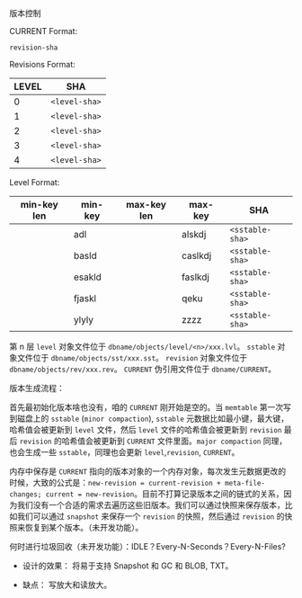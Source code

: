 版本控制

CURRENT Format:

`revision-sha`


Revisions Format:

| LEVEL | SHA           |
| ----- | ------------- |
| 0     | `<level-sha>` |
| 1     | `<level-sha>` |
| 2     | `<level-sha>` |
| 3     | `<level-sha>` |
| 4     | `<level-sha>` |


Level Format:

  | min-key len | min-key | max-key len | max-key | SHA             |
  | ----------- | ------- | ----------- | ------- | --------------- |
  |             | adl     |             | alskdj  | `<sstable-sha>` |
  |             | basld   |             | caslkdj | `<sstable-sha>` |
  |             | esakld  |             | faslkdj | `<sstable-sha>` |
  |             | fjaskl  |             | qeku    | `<sstable-sha>` |
  |             | ylyly   |             | zzzz    | `<sstable-sha>` |

第 n 层 `level` 对象文件位于 `dbname/objects/level/<n>/xxx.lvl`。
`sstable` 对象文件位于 `dbname/objects/sst/xxx.sst`。
`revision` 对象文件位于 `dbname/objects/rev/xxx.rev`。
`CURRENT` 伪引用文件位于 `dbname/CURRENT`。


版本生成流程：


首先最初始化版本啥也没有，咱的 `CURRENT` 刚开始是空的。当 `memtable` 第一次写到磁盘上的 `sstable` (`minor compaction`), `sstable` 元数据比如最小键，最大键，哈希值会被更新到 `level` 文件，然后 `level` 文件的哈希值会被更新到 `revision` 最后 `revision` 的哈希值会被更新到 `CURRENT` 文件里面。`major compaction` 同理，也会生成一些 `sstable`，同理也会更新 `level`,`revision`, `CURRENT`。

内存中保存是 `CURRENT` 指向的版本对象的一个内存对象，每次发生元数据更改的时候，大致的公式是：`new-revision = current-revision + meta-file-changes; current = new-revision`。目前不打算记录版本之间的链式的关系，因为我们没有一个合适的需求去遍历这些旧版本。我们可以通过快照来保存版本，比如我们可以通过 `snapshot` 来保存一个 `revision` 的快照，然后通过 `revision` 的快照来恢复到某个版本。（未开发功能）。

何时进行垃圾回收（未开发功能）：IDLE？Every-N-Seconds？Every-N-Files?


* 设计的效果：
  将易于支持 Snapshot 和 GC 和 BLOB, TXT。

* 缺点：
  写放大和读放大。